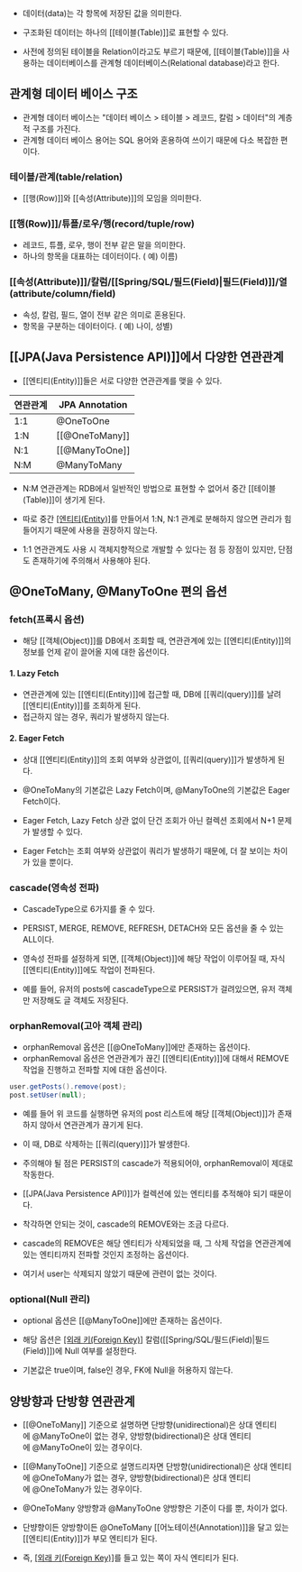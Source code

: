 - 데이터(data)는 각 항목에 저장된 값을 의미한다.
- 구조화된 데이터는 하나의 [[테이블(Table)]]로 표현할 수 있다.

- 사전에 정의된 테이블을 Relation이라고도 부르기 때문에, [[테이블(Table)]]을 사용하는 데이터베이스를 관계형 데이터베이스(Relational database)라고 한다.


## 관계형 데이터 베이스 구조

- 관계형 데이터 베이스는 "데이터 베이스 > 테이블 > 레코드, 칼럼 > 데이터"의 계층적 구조를 가진다.
- 관계형 데이터 베이스 용어는 SQL 용어와 혼용하여 쓰이기 때문에 다소 복잡한 편이다.

### 테이블/관계(table/relation) 

- [[행(Row)]]와 [[속성(Attribute)]]의 모임을 의미한다.

### [[행(Row)]]/튜플/로우/행(record/tuple/row)

- 레코드, 튜플, 로우, 행이 전부 같은 말을 의미한다.
- 하나의 항목을 대표하는 데이터이다. ( 예) 이름)
    
### [[속성(Attribute)]]/칼럼/[[Spring/SQL/필드(Field)|필드(Field)]]/열(attribute/column/field)

- 속성, 칼럼, 필드, 열이 전부 같은 의미로 혼용된다.
- 항목을 구분하는 데이터이다. ( 예) 나이, 성별)

## [[JPA(Java Persistence API)]]에서 다양한 연관관계

- [[엔티티(Entity)]]들은 서로 다양한 연관관계를 맺을 수 있다.

|연관관계|JPA Annotation|
|---|---|
|1:1 |@OneToOne |
|1:N |[[@OneToMany]] |
|N:1 |[[@ManyToOne]] |
|N:M |@ManyToMany |

- N:M 연관관계는 RDB에서 일반적인 방법으로 표현할 수 없어서 중간 [[테이블(Table)]]이 생기게 된다.
- 따로 중간 [[엔티티(Entity)]]([[테이블(Table)]])를 만들어서 1:N, N:1 관계로 분해하지 않으면 관리가 힘들어지기 때문에 사용을 권장하지 않는다.

- 1:1 연관관계도 사용 시 객체지향적으로 개발할 수 있다는 점 등 장점이 있지만, 단점도 존재하기에 주의해서 사용해야 된다.

## @OneToMany, @ManyToOne 편의 옵션

### fetch(프록시 옵션)

- 해당 [[객체(Object)]]를 DB에서 조회할 때, 연관관계에 있는 [[엔티티(Entity)]]의 정보를 언제 같이 끌어올 지에 대한 옵션이다.
#### 1. Lazy Fetch

- 연관관계에 있는 [[엔티티(Entity)]]에 접근할 때, DB에 [[쿼리(query)]]를 날려 [[엔티티(Entity)]]를 조회하게 된다.
- 접근하지 않는 경우, 쿼리가 발생하지 않는다.
#### 2. Eager Fetch

- 상대 [[엔티티(Entity)]]의 조회 여부와 상관없이, [[쿼리(query)]]가 발생하게 된다.
- @OneToMany의 기본값은 Lazy Fetch이며, @ManyToOne의 기본값은 Eager Fetch이다.

- Eager Fetch, Lazy Fetch 상관 없이 단건 조회가 아닌 컬렉션 조회에서 N+1 문제가 발생할 수 있다.
- Eager Fetch는 조회 여부와 상관없이 쿼리가 발생하기 때문에, 더 잘 보이는 차이가 있을 뿐이다.

### cascade(영속성 전파)

- CascadeType으로 6가지를 줄 수 있다.
- PERSIST, MERGE, REMOVE, REFRESH, DETACH와 모든 옵션을 줄 수 있는 ALL이다.

- 영속성 전파를 설정하게 되면, [[객체(Object)]]에 해당 작업이 이루어질 때, 자식 [[엔티티(Entity)]]에도 작업이 전파된다.

- 예를 들어, 유저의 posts에 cascadeType으로 PERSIST가 걸려있으면, 유저 객체만 저장해도 글 객체도 저장된다.

### orphanRemoval(고아 객체 관리)

- orphanRemoval 옵션은 [[@OneToMany]]에만 존재하는 옵션이다.
- orphanRemoval 옵션은 연관관계가 끊긴 [[엔티티(Entity)]]에 대해서 REMOVE 작업을 진행하고 전파할 지에 대한 옵션이다.

```java
user.getPosts().remove(post);
post.setUser(null);
```

- 예를 들어 위 코드를 실행하면 유저의 post 리스트에 해당 [[객체(Object)]]가 존재하지 않아서 연관관계가 끊기게 된다.
- 이 때, DB로 삭제하는 [[쿼리(query)]]가 발생한다.

- 주의해야 될 점은 PERSIST의 cascade가 적용되어야, orphanRemoval이 제대로 작동한다.
- [[JPA(Java Persistence API)]]가 컬렉션에 있는 엔티티를 추적해야 되기 때문이다.

- 착각하면 안되는 것이, cascade의 REMOVE와는 조금 다르다.
- cascade의 REMOVE은 해당 엔티티가 삭제되었을 때, 그 삭제 작업을 연관관계에 있는 엔티티까지 전파할 것인지 조정하는 옵션이다.

- 여기서 user는 삭제되지 않았기 때문에 관련이 없는 것이다.

### optional(Null 관리)

- optional 옵션은 [[@ManyToOne]]에만 존재하는 옵션이다.
- 해당 옵션은 [[외래 키(Foreign Key)]](FK) 칼럼([[Spring/SQL/필드(Field)|필드(Field)]])에 Null 여부를 설정한다.

- 기본값은 true이며, false인 경우, FK에 Null을 허용하지 않는다.

## 양방향과 단방향 연관관계

- [[@OneToMany]] 기준으로 설명하면 단방향(unidirectional)은 상대 엔티티에 @ManyToOne이 없는 경우, 양방향(bidirectional)은 상대 엔티티에 @ManyToOne이 있는 경우이다.

- [[@ManyToOne]] 기준으로 설명드리자면 단방향(unidirectional)은 상대 엔티티에 @OneToMany가 없는 경우, 양방향(bidirectional)은 상대 엔티티에 @OneToMany가 있는 경우이다.

- @OneToMany 양방향과 @ManyToOne 양방향은 기준이 다를 뿐, 차이가 없다.
- 단뱡향이든 양방향이든 @OneToMany [[어노테이션(Annotation)]]을 달고 있는 [[엔티티(Entity)]]가 부모 엔티티가 된다.
- 즉, [[외래 키(Foreign Key)]](FK)를 들고 있는 쪽이 자식 엔티티가 된다.